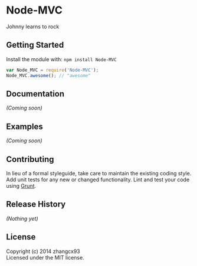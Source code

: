 # Node-MVC

Johnny learns to rock

## Getting Started
Install the module with: `npm install Node-MVC`

```javascript
var Node_MVC = require('Node-MVC');
Node_MVC.awesome(); // "awesome"
```

## Documentation
_(Coming soon)_

## Examples
_(Coming soon)_

## Contributing
In lieu of a formal styleguide, take care to maintain the existing coding style. Add unit tests for any new or changed functionality. Lint and test your code using [Grunt](http://gruntjs.com/).

## Release History
_(Nothing yet)_

## License
Copyright (c) 2014 zhangcx93  
Licensed under the MIT license.
